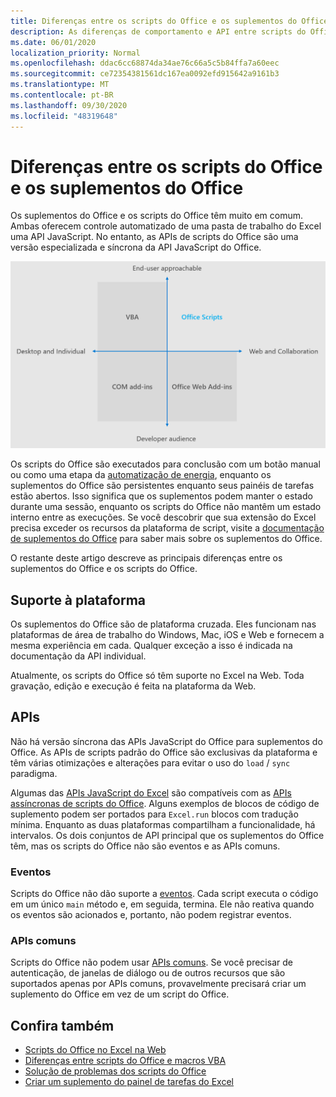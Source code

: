 ```yaml
---
title: Diferenças entre os scripts do Office e os suplementos do Office
description: As diferenças de comportamento e API entre scripts do Office e suplementos do Office.
ms.date: 06/01/2020
localization_priority: Normal
ms.openlocfilehash: ddac6cc68874da34ae76c66a5c5b84ffa7a60eec
ms.sourcegitcommit: ce72354381561dc167ea0092efd915642a9161b3
ms.translationtype: MT
ms.contentlocale: pt-BR
ms.lasthandoff: 09/30/2020
ms.locfileid: "48319648"
---
```

# <a name="differences-between-office-scripts-and-office-add-ins"></a>Diferenças entre os scripts do Office e os suplementos do Office

Os suplementos do Office e os scripts do Office têm muito em comum. Ambas oferecem controle automatizado de uma pasta de trabalho do Excel uma API JavaScript. No entanto, as APIs de scripts do Office são uma versão especializada e síncrona da API JavaScript do Office.

![Um diagrama de quatro quadrantes mostrando as áreas de foco para diferentes soluções de extensibilidade do Office. Os scripts do Office e os suplementos Web do Office são focados na Web e na colaboração, mas os scripts do Office atendem aos usuários finais (enquanto os desenvolvedores profissionais de destino dos Web suplementos do Office).)](../images/office-programmability-diagram.png)

Os scripts do Office são executados para conclusão com um botão manual ou como uma etapa da [automatização de energia](https://flow.microsoft.com/), enquanto os suplementos do Office são persistentes enquanto seus painéis de tarefas estão abertos. Isso significa que os suplementos podem manter o estado durante uma sessão, enquanto os scripts do Office não mantêm um estado interno entre as execuções. Se você descobrir que sua extensão do Excel precisa exceder os recursos da plataforma de script, visite a [documentação de suplementos do Office](/office/dev/add-ins) para saber mais sobre os suplementos do Office.

O restante deste artigo descreve as principais diferenças entre os suplementos do Office e os scripts do Office.

## <a name="platform-support"></a>Suporte à plataforma

Os suplementos do Office são de plataforma cruzada. Eles funcionam nas plataformas de área de trabalho do Windows, Mac, iOS e Web e fornecem a mesma experiência em cada. Qualquer exceção a isso é indicada na documentação da API individual.

Atualmente, os scripts do Office só têm suporte no Excel na Web. Toda gravação, edição e execução é feita na plataforma da Web.

## <a name="apis"></a>APIs

Não há versão síncrona das APIs JavaScript do Office para suplementos do Office. As APIs de scripts padrão do Office são exclusivas da plataforma e têm várias otimizações e alterações para evitar o uso do `load` / `sync` paradigma.

Algumas das [APIs JavaScript do Excel](/javascript/api/excel?view=excel-js-preview&preserve-view=true) são compatíveis com as [APIs assíncronas de scripts do Office](../develop/excel-async-model.md). Alguns exemplos de blocos de código de suplemento podem ser portados para `Excel.run` blocos com tradução mínima. Enquanto as duas plataformas compartilham a funcionalidade, há intervalos. Os dois conjuntos de API principal que os suplementos do Office têm, mas os scripts do Office não são eventos e as APIs comuns.

### <a name="events"></a>Eventos

Scripts do Office não dão suporte a [eventos](/office/dev/add-ins/excel/excel-add-ins-events). Cada script executa o código em um único `main` método e, em seguida, termina. Ele não reativa quando os eventos são acionados e, portanto, não podem registrar eventos.

### <a name="common-apis"></a>APIs comuns

Scripts do Office não podem usar [APIs comuns](/javascript/api/office). Se você precisar de autenticação, de janelas de diálogo ou de outros recursos que são suportados apenas por APIs comuns, provavelmente precisará criar um suplemento do Office em vez de um script do Office.

## <a name="see-also"></a>Confira também

- [Scripts do Office no Excel na Web](../overview/excel.md)
- [Diferenças entre scripts do Office e macros VBA](vba-differences.md)
- [Solução de problemas dos scripts do Office](../testing/troubleshooting.md)
- [Criar um suplemento do painel de tarefas do Excel](/office/dev/add-ins/quickstarts/excel-quickstart-jquery)
